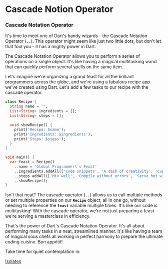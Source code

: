 # Cascade Notion Operator

### Cascade Notation Operator

It's time to meet one of Dart's handy wizards - the Cascade Notation Operator (**`..`**). This operator might seem like just two little dots, but don't let that fool you - it has a mighty power in Dart.

The Cascade Notation Operator allows you to perform a series of operations on a single object. It's like having a magical multitasking wand that can quickly perform several spells on the same item.

Let's imagine we're organizing a grand feast for all the brilliant programmers across the globe, and we're using a fabulous recipe app we've created using Dart. Let's add a few tasks to our recipe with the cascade operator.

```dart
class Recipe {
  String name = '';
  List<String> ingredients = [];
  List<String> steps = [];

  void showRecipe() {
    print('Recipe: $name');
    print('Ingredients: $ingredients');
    print('Steps: $steps');
  }
}

void main() {
  var feast = Recipe()
    ..name = 'Global Programmer\'s Feast'
    ..ingredients.addAll(['Code snippets', 'A dash of creativity', 'Cupfuls of inclusivity'])
    ..steps.addAll(['Mix well', 'Compile without errors', 'Serve hot with a side of fun'])
    ..showRecipe();
}
```

Isn't that neat? The cascade operator (**`..`**) allows us to call multiple methods or set multiple properties on our **`Recipe`** object, all in one go, without needing to reference the **`feast`** variable multiple times. It's like our code is multitasking! With the cascade operator, we're not just preparing a feast - we're serving a masterclass in efficiency.

That's the power of Dart's Cascade Notation Operator. It's all about performing many tasks in a neat, streamlined manner. It's like having a team of magical sous chefs all working in perfect harmony to prepare the ultimate coding cuisine. Bon appétit!

Take time for quiet contemplation in:

[Isolates](isolates.md)